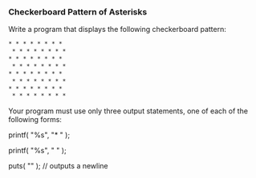 
###  Checkerboard Pattern of Asterisks

Write a program that displays the following checkerboard pattern:

```html
* * * * * * * *
 * * * * * * * *  
* * * * * * * *
 * * * * * * * * 
* * * * * * * *
 * * * * * * * *  
* * * * * * * *
 * * * * * * * * 
```
  

Your program must use only three output statements, one of each of the following forms:

printf( "%s", "* " );

printf( "%s", " " );

puts( "" ); // outputs a newline
